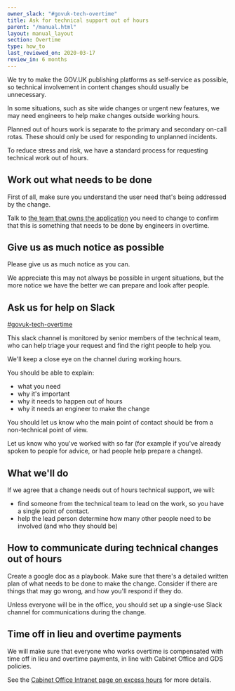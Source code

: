 ```yaml
---
owner_slack: "#govuk-tech-overtime"
title: Ask for technical support out of hours
parent: "/manual.html"
layout: manual_layout
section: Overtime
type: how_to
last_reviewed_on: 2020-03-17
review_in: 6 months
---
```


We try to make the GOV.UK publishing platforms as self-service as possible, so
technical involvement in content changes should usually be unnecessary.

In some situations, such as site wide changes or urgent new features, we may
need engineers to help make changes outside working hours.

Planned out of hours work is separate to the primary and secondary on-call
rotas. These should only be used for responding to unplanned incidents.

To reduce stress and risk, we have a standard process for requesting technical
work out of hours.

## Work out what needs to be done

First of all, make sure you understand the user need that's being addressed by the change.

Talk to [the team that owns the application](/apps/by-team.html) you need to
change to confirm that this is something that needs to be done by engineers in
overtime.

## Give us as much notice as possible

Please give us as much notice as you can.

We appreciate this may not always be possible in urgent situations, but the
more notice we have the better we can prepare and look after people.

## Ask us for help on Slack

[#govuk-tech-overtime](https://gds.slack.com/archives/C0105S28F7A)

This slack channel is monitored by senior members of the technical team, who
can help triage your request and find the right people to help you.

We'll keep a close eye on the channel during working hours.

You should be able to explain:

* what you need
* why it's important
* why it needs to happen out of hours
* why it needs an engineer to make the change

You should let us know who the main point of contact should be from a
non-technical point of view.

Let us know who you've worked with so far (for example if you've already spoken
to people for advice, or had people help prepare a change).

## What we'll do

If we agree that a change needs out of hours technical support, we will:

* find someone from the technical team to lead on the work, so you have a
single point of contact.
* help the lead person determine how many other people need to be involved (and who they should be)

## How to communicate during technical changes out of hours

Create a google doc as a playbook. Make sure that there's a detailed written
plan of what needs to be done to make the change. Consider if there are things
that may go wrong, and how you'll respond if they do.

Unless everyone will be in the office, you should set up a single-use Slack
channel for communications during the change.

## Time off in lieu and overtime payments

We will make sure that everyone who works overtime is compensated with time off
in lieu and overtime payments, in line with Cabinet Office and GDS policies.

See the [Cabinet Office Intranet page on excess hours](https://intranet.cabinetoffice.gov.uk/task/excess-hours-weekends-and-travelling-time/policy/#excesshoursemployeesatgrade67)
for more details.

